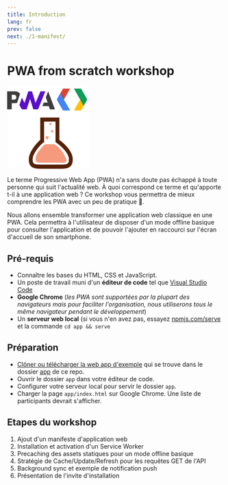 ```yaml
---
title: Introduction
lang: fr
prev: false
next: ./1-manifest/
---
```


# PWA from scratch workshop

![Logo](../logo-192.png)

<SuggestLocale></SuggestLocale>

Le terme Progressive Web App (PWA) n'a sans doute pas échappé à toute personne qui suit l'actualité web. À quoi correspond ce terme et qu'apporte t-il à une application web ? Ce workshop vous permettra de mieux comprendre les PWA avec un peu de pratique 💪.

Nous allons ensemble transformer une application web classique en une PWA. Cela permettra à l'utilisateur de disposer d'un mode offline basique pour consulter l'application et de pouvoir l'ajouter en raccourci sur l'écran d'accueil de son smartphone.

## Pré-requis

- Connaître les bases du HTML, CSS et JavaScript.
- Un poste de travail muni d'un **éditeur de code** tel que [Visual Studio Code](https://code.visualstudio.com/)
- **Google Chrome** (*les PWA sont supportées par la plupart des navigateurs mais pour faciliter l'organisation, nous utiliserons tous le même navigateur pendant le développement*)
- Un **serveur web local** (si vous n'en avez pas, essayez [npmjs.com/serve](http://npmjs.com/serve) et la commande `cd app && serve`

## Préparation

- [Clôner ou télécharger la web app d'exemple](https://github.com/sylvainpolletvillard/pwa-workshop.git) qui se trouve dans le dossier [app](https://github.com/sylvainpolletvillard/pwa-workshop/tree/master/app) de ce repo.
- Ouvrir le dossier `app` dans votre éditeur de code.
- Configurer votre serveur local pour servir le dossier `app`.
- Charger la page `app/index.html` sur Google Chrome. Une liste de participants devrait s'afficher.

## Etapes du workshop

1. Ajout d'un manifeste d'application web
2. Installation et activation d'un Service Worker
3. Precaching des assets statiques pour un mode offline basique
4. Stratégie de Cache/Update/Refresh pour les requêtes GET de l'API
5. Background sync et exemple de notification push
6. Présentation de l'invite d'installation